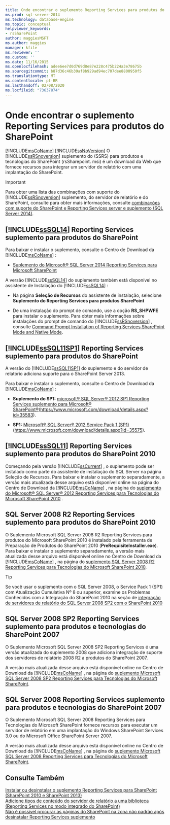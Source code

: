 ```yaml
---
title: Onde encontrar o suplemento Reporting Services para produtos do SharePoint | Microsoft Docs
ms.prod: sql-server-2014
ms.technology: database-engine
ms.topic: conceptual
helpviewer_keywords:
- rsSharePoint
author: maggiesMSFT
ms.author: maggies
manager: kfile
ms.reviewer: ''
ms.custom: ''
ms.date: 11/16/2015
ms.openlocfilehash: adee6ee7d0d769d8e87e228c475b224a3e78675b
ms.sourcegitcommit: b87d36c46b39af8b929ad94ec707dee8800950f5
ms.translationtype: MT
ms.contentlocale: pt-BR
ms.lasthandoff: 02/08/2020
ms.locfileid: "73637874"
---
```

# <a name="where-to-find-the-reporting-services-add-in-for-sharepoint-products"></a>Onde encontrar o suplemento Reporting Services para produtos do SharePoint

[!INCLUDE[msCoName](../../includes/msconame-md.md)] [!INCLUDE[ssNoVersion](../../includes/ssnoversion-md.md)] O [!INCLUDE[ssRSnoversion](../../includes/ssrsnoversion-md.md)] suplemento do (SSRS) para produtos e tecnologias do SharePoint (rsSharepoint. msi) é um download da Web que fornece recursos para integrar um servidor de relatório com uma implantação do SharePoint.  
  
> [!IMPORTANT]  
>  Para obter uma lista das combinações com suporte do [!INCLUDE[ssRSnoversion](../../includes/ssrsnoversion-md.md)] suplemento, do servidor de relatório e do SharePoint, consulte para obter mais informações, consulte [combinações com suporte do SharePoint e Reporting Services server e suplemento &#40;SQL Server 2014&#41;](supported-combinations-of-sharepoint-and-reporting-services-server.md).  
  
##  <a name="bkmk_sql14"></a>[!INCLUDE[ssSQL14](../../includes/sssql14-md.md)] Reporting Services suplemento para produtos do SharePoint  
 Para baixar e instalar o suplemento, consulte o Centro de Download da [!INCLUDE[msCoName](../../includes/msconame-md.md)] :  
  
-   [Suplemento do Microsoft® SQL Server 2014 Reporting Services para Microsoft SharePoint](https://www.microsoft.com/download/details.aspx?id=53162)  
  
 A versão [!INCLUDE[ssSQL14](../../includes/sssql14-md.md)] do suplemento também está disponível no assistente de Instalação do [!INCLUDE[ssSQL14](../../includes/sssql14-md.md)] :  
  
-   Na página **Seleção de Recursos** do assistente de instalação, selecione **Suplemento do Reporting Services para produtos SharePoint**  
  
-   De uma instalação do prompt de comando, use a opção **RS_SHPWFE** para instalar o suplemento. Para obter mais informações sobre instalações do prompt de comando do [!INCLUDE[ssRSnoversion](../../includes/ssrsnoversion-md.md)] , consulte [Command Prompt Installation of Reporting Services SharePoint Mode and Native Mode](install-reporting-services-at-the-command-prompt.md).  
  
##  <a name="bkmk_sql11sp1"></a>[!INCLUDE[ssSQL11SP1](../../includes/sssql11sp1-md.md)] Reporting Services suplemento para produtos do SharePoint  
 A versão do [!INCLUDE[ssSQL11SP1](../../includes/sssql11sp1-md.md)] do suplemento e do servidor de relatório adiciona suporte para o SharePoint Server 2013.  
  
 Para baixar e instalar o suplemento, consulte o Centro de Download da [!INCLUDE[msCoName](../../includes/msconame-md.md)] :  
  
-   **Suplemento do SP1:**  [microsoft® SQL Server® 2012 SP1 Reporting Services suplemento para Microsoft® SharePoint®](https://www.microsoft.com/download/details.aspx?id=35583)(https://www.microsoft.com/download/details.aspx?id=35583).  
  
-   **SP1:**  [Microsoft® SQL Server® 2012 Service Pack 1 (SP1)](https://www.microsoft.com/download/details.aspx?id=35575) (https://www.microsoft.com/download/details.aspx?id=35575).  
  
##  <a name="bkmk_sql11"></a>[!INCLUDE[ssSQL11](../../includes/sssql11-md.md)] Reporting Services suplemento para produtos do SharePoint 2010  
 Começando pela versão [!INCLUDE[ssCurrent](../../includes/sscurrent-md.md)] , o suplemento pode ser instalado como parte do assistente de instalação do SQL Server na página Seleção de Recursos. Para baixar e instalar o suplemento separadamente, a versão mais atualizada desse arquivo está disponível online na página do Centro de Download da [!INCLUDE[msCoName](../../includes/msconame-md.md)] , na página do [suplemento do Microsoft® SQL Server® 2012 Reporting Services para Tecnologias do Microsoft SharePoint 2010](https://go.microsoft.com/fwlink/?LinkID=207242) .  
  
##  <a name="bkmk_sql2008r2"></a>SQL Server 2008 R2 Reporting Services suplemento para produtos do SharePoint 2010  
 O Suplemento Microsoft SQL Server 2008 R2 Reporting Services para produtos do Microsoft SharePoint 2010 é instalado pela ferramenta de Preparação de Produtos do SharePoint 2010 (**PreRequisiteInstaller.exe**). Para baixar e instalar o suplemento separadamente, a versão mais atualizada desse arquivo está disponível online no Centro de Download da [!INCLUDE[msCoName](../../includes/msconame-md.md)] , na página do [suplemento SQL Server 2008 R2 Reporting Services para Tecnologias do Microsoft SharePoint 2010](https://www.microsoft.com/download/details.aspx?id=622).  
  
> [!TIP]  
>  Se você usar o suplemento com o SQL Server 2008, o Service Pack 1 (SP1) com Atualização Cumulativa Nº 8 ou superior, examine os Problemas Conhecidos com a Integração do SharePoint 2010 na seção de [integração de servidores de relatório do SQL Server 2008 SP2 com o SharePoint 2010](https://technet.microsoft.com/library/ff946055%28SQL.100%29.aspx)  
  
##  <a name="bkmk_sql2008sp2"></a>SQL Server 2008 SP2 Reporting Services suplemento para produtos e tecnologias do SharePoint 2007  
 O Suplemento Microsoft SQL Server 2008 SP2 Reporting Services é uma versão atualizada do suplemento 2008 que adiciona integração de suporte dos servidores de relatório 2008 R2 a produtos do SharePoint 2007.  
  
 A versão mais atualizada desse arquivo está disponível online no Centro de Download da [!INCLUDE[msCoName](../../includes/msconame-md.md)] , na página do [suplemento Microsoft SQL Server 2008 SP2 Reporting Services para Tecnologias do Microsoft SharePoint](https://www.microsoft.com/download/details.aspx?id=793).  
  
##  <a name="bkmk_sql2008"></a>SQL Server 2008 Reporting Services suplemento para produtos e tecnologias do SharePoint 2007  
 O Suplemento Microsoft SQL Server 2008 Reporting Services para Tecnologias do Microsoft SharePoint fornece recursos para executar um servidor de relatório em uma implantação do Windows SharePoint Services 3.0 ou do Microsoft Office SharePoint Server 2007.  
  
 A versão mais atualizada desse arquivo está disponível online no Centro de Download da [!INCLUDE[msCoName](../../includes/msconame-md.md)] , na página do [suplemento Microsoft SQL Server 2008 Reporting Services para Tecnologias do Microsoft SharePoint](https://www.microsoft.com/download/details.aspx?id=622).  
  
## <a name="see-also"></a>Consulte Também  
 [Instalar ou desinstalar o suplemento Reporting Services para SharePoint &#40;SharePoint 2010 e SharePoint 2013&#41;](install-or-uninstall-the-reporting-services-add-in-for-sharepoint.md)   
 [Adicione tipos de conteúdo do servidor de relatório a uma biblioteca &#40;Reporting Services no modo integrado do SharePoint&#41;](../add-reporting-services-content-types-to-a-sharepoint-library.md)   
 [Não é possível procurar as páginas do SharePoint na zona não padrão após desinstalar Reporting Services suplemento](https://support.microsoft.com/kb/2009212)  
  
  
